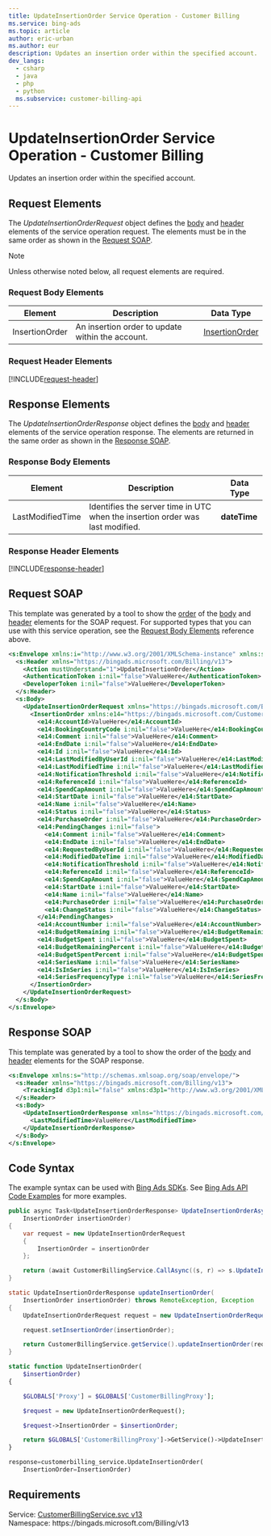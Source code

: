 ```yaml
---
title: UpdateInsertionOrder Service Operation - Customer Billing
ms.service: bing-ads
ms.topic: article
author: eric-urban
ms.author: eur
description: Updates an insertion order within the specified account.
dev_langs: 
  - csharp
  - java
  - php
  - python
  ms.subservice: customer-billing-api
---
```

# UpdateInsertionOrder Service Operation - Customer Billing
Updates an insertion order within the specified account.

## <a name="request"></a>Request Elements
The *UpdateInsertionOrderRequest* object defines the [body](#request-body) and [header](#request-header) elements of the service operation request. The elements must be in the same order as shown in the [Request SOAP](#request-soap). 

> [!NOTE]
> Unless otherwise noted below, all request elements are required.

### <a name="request-body"></a>Request Body Elements

|Element|Description|Data Type|
|-----------|---------------|-------------|
|<a name="insertionorder"></a>InsertionOrder|An insertion order to update within the account.|[InsertionOrder](insertionorder.md)|

### <a name="request-header"></a>Request Header Elements
[!INCLUDE[request-header](./includes/request-header.md)]

## <a name="response"></a>Response Elements
The *UpdateInsertionOrderResponse* object defines the [body](#response-body) and [header](#response-header) elements of the service operation response. The elements are returned in the same order as shown in the [Response SOAP](#response-soap).

### <a name="response-body"></a>Response Body Elements

|Element|Description|Data Type|
|-----------|---------------|-------------|
|<a name="lastmodifiedtime"></a>LastModifiedTime|Identifies the server time in UTC when the insertion order was last modified.|**dateTime**|

### <a name="response-header"></a>Response Header Elements
[!INCLUDE[response-header](./includes/response-header.md)]

## <a name="request-soap"></a>Request SOAP
This template was generated by a tool to show the [order](../guides/services-protocol.md#element-order) of the [body](#request-body) and [header](#request-header) elements for the SOAP request. For supported types that you can use with this service operation, see the [Request Body Elements](#request-body) reference above.

```xml
<s:Envelope xmlns:i="http://www.w3.org/2001/XMLSchema-instance" xmlns:s="http://schemas.xmlsoap.org/soap/envelope/">
  <s:Header xmlns="https://bingads.microsoft.com/Billing/v13">
    <Action mustUnderstand="1">UpdateInsertionOrder</Action>
    <AuthenticationToken i:nil="false">ValueHere</AuthenticationToken>
    <DeveloperToken i:nil="false">ValueHere</DeveloperToken>
  </s:Header>
  <s:Body>
    <UpdateInsertionOrderRequest xmlns="https://bingads.microsoft.com/Billing/v13">
      <InsertionOrder xmlns:e14="https://bingads.microsoft.com/Customer/v13/Entities" i:nil="false">
        <e14:AccountId>ValueHere</e14:AccountId>
        <e14:BookingCountryCode i:nil="false">ValueHere</e14:BookingCountryCode>
        <e14:Comment i:nil="false">ValueHere</e14:Comment>
        <e14:EndDate i:nil="false">ValueHere</e14:EndDate>
        <e14:Id i:nil="false">ValueHere</e14:Id>
        <e14:LastModifiedByUserId i:nil="false">ValueHere</e14:LastModifiedByUserId>
        <e14:LastModifiedTime i:nil="false">ValueHere</e14:LastModifiedTime>
        <e14:NotificationThreshold i:nil="false">ValueHere</e14:NotificationThreshold>
        <e14:ReferenceId i:nil="false">ValueHere</e14:ReferenceId>
        <e14:SpendCapAmount i:nil="false">ValueHere</e14:SpendCapAmount>
        <e14:StartDate i:nil="false">ValueHere</e14:StartDate>
        <e14:Name i:nil="false">ValueHere</e14:Name>
        <e14:Status i:nil="false">ValueHere</e14:Status>
        <e14:PurchaseOrder i:nil="false">ValueHere</e14:PurchaseOrder>
        <e14:PendingChanges i:nil="false">
          <e14:Comment i:nil="false">ValueHere</e14:Comment>
          <e14:EndDate i:nil="false">ValueHere</e14:EndDate>
          <e14:RequestedByUserId i:nil="false">ValueHere</e14:RequestedByUserId>
          <e14:ModifiedDateTime i:nil="false">ValueHere</e14:ModifiedDateTime>
          <e14:NotificationThreshold i:nil="false">ValueHere</e14:NotificationThreshold>
          <e14:ReferenceId i:nil="false">ValueHere</e14:ReferenceId>
          <e14:SpendCapAmount i:nil="false">ValueHere</e14:SpendCapAmount>
          <e14:StartDate i:nil="false">ValueHere</e14:StartDate>
          <e14:Name i:nil="false">ValueHere</e14:Name>
          <e14:PurchaseOrder i:nil="false">ValueHere</e14:PurchaseOrder>
          <e14:ChangeStatus i:nil="false">ValueHere</e14:ChangeStatus>
        </e14:PendingChanges>
        <e14:AccountNumber i:nil="false">ValueHere</e14:AccountNumber>
        <e14:BudgetRemaining i:nil="false">ValueHere</e14:BudgetRemaining>
        <e14:BudgetSpent i:nil="false">ValueHere</e14:BudgetSpent>
        <e14:BudgetRemainingPercent i:nil="false">ValueHere</e14:BudgetRemainingPercent>
        <e14:BudgetSpentPercent i:nil="false">ValueHere</e14:BudgetSpentPercent>
        <e14:SeriesName i:nil="false">ValueHere</e14:SeriesName>
        <e14:IsInSeries i:nil="false">ValueHere</e14:IsInSeries>
        <e14:SeriesFrequencyType i:nil="false">ValueHere</e14:SeriesFrequencyType>
      </InsertionOrder>
    </UpdateInsertionOrderRequest>
  </s:Body>
</s:Envelope>
```

## <a name="response-soap"></a>Response SOAP
This template was generated by a tool to show the order of the [body](#response-body) and [header](#response-header) elements for the SOAP response.

```xml
<s:Envelope xmlns:s="http://schemas.xmlsoap.org/soap/envelope/">
  <s:Header xmlns="https://bingads.microsoft.com/Billing/v13">
    <TrackingId d3p1:nil="false" xmlns:d3p1="http://www.w3.org/2001/XMLSchema-instance">ValueHere</TrackingId>
  </s:Header>
  <s:Body>
    <UpdateInsertionOrderResponse xmlns="https://bingads.microsoft.com/Billing/v13">
      <LastModifiedTime>ValueHere</LastModifiedTime>
    </UpdateInsertionOrderResponse>
  </s:Body>
</s:Envelope>
```

## <a name="example"></a>Code Syntax
The example syntax can be used with [Bing Ads SDKs](../guides/client-libraries.md). See [Bing Ads API Code Examples](../guides/code-examples.md) for more examples.
```csharp
public async Task<UpdateInsertionOrderResponse> UpdateInsertionOrderAsync(
	InsertionOrder insertionOrder)
{
	var request = new UpdateInsertionOrderRequest
	{
		InsertionOrder = insertionOrder
	};

	return (await CustomerBillingService.CallAsync((s, r) => s.UpdateInsertionOrderAsync(r), request));
}
```
```java
static UpdateInsertionOrderResponse updateInsertionOrder(
	InsertionOrder insertionOrder) throws RemoteException, Exception
{
	UpdateInsertionOrderRequest request = new UpdateInsertionOrderRequest();

	request.setInsertionOrder(insertionOrder);

	return CustomerBillingService.getService().updateInsertionOrder(request);
}
```
```php
static function UpdateInsertionOrder(
	$insertionOrder)
{

	$GLOBALS['Proxy'] = $GLOBALS['CustomerBillingProxy'];

	$request = new UpdateInsertionOrderRequest();

	$request->InsertionOrder = $insertionOrder;

	return $GLOBALS['CustomerBillingProxy']->GetService()->UpdateInsertionOrder($request);
}
```
```python
response=customerbilling_service.UpdateInsertionOrder(
	InsertionOrder=InsertionOrder)
```

## Requirements
Service: [CustomerBillingService.svc v13](https://clientcenter.api.bingads.microsoft.com/Api/Billing/v13/CustomerBillingService.svc)  
Namespace: https\://bingads.microsoft.com/Billing/v13  

